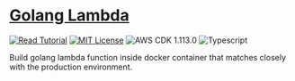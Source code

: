 # [Golang Lambda](https://apoorv.blog/golang-lambda-cdk/)

[![Read Tutorial](https://badgen.now.sh/badge/Read/Tutorial/purple)](https://apoorv.blog/golang-lambda-cdk/)
[![MIT License](https://badgen.now.sh/badge/License/MIT/blue)](https://github.com/apoorvmote/cdk-examples/blob/master/License.md)
![AWS CDK 1.113.0](https://badgen.net/badge/aws-cdk/1.113.0/yellow)
![Typescript](https://badgen.net/badge/icon/typescript?icon=typescript&label)

Build golang lambda function inside docker container that matches closely with the production environment. 
